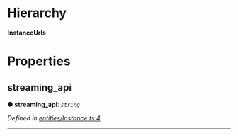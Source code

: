 

# Hierarchy

**InstanceUrls**

# Properties

<a id="streaming_api"></a>

##  streaming_api

**● streaming_api**: *`string`*

*Defined in [entities/Instance.ts:4](https://github.com/lagunehq/core/blob/ae202cb/src/entities/Instance.ts#L4)*

___

